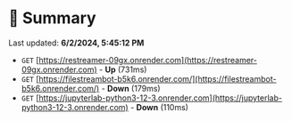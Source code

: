 # 📖 Summary
Last updated: **6/2/2024, 5:45:12 PM**

- `GET` [https://restreamer-09gx.onrender.com](https://restreamer-09gx.onrender.com) - **Up** (731ms)
- `GET` [https://filestreambot-b5k6.onrender.com/](https://filestreambot-b5k6.onrender.com/) - **Down** (179ms)
- `GET` [https://jupyterlab-python3-12-3.onrender.com](https://jupyterlab-python3-12-3.onrender.com) - **Down** (110ms)
